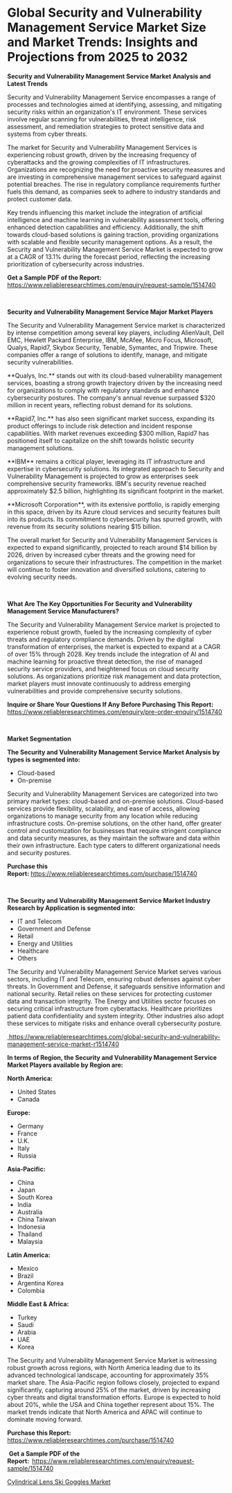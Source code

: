 <p><h1>Global Security and Vulnerability Management Service Market Size and Market Trends: Insights and Projections from 2025 to 2032</h1></p><p><strong>Security and Vulnerability Management Service Market Analysis and Latest Trends</strong></p>
<p><p>Security and Vulnerability Management Service encompasses a range of processes and technologies aimed at identifying, assessing, and mitigating security risks within an organization's IT environment. These services involve regular scanning for vulnerabilities, threat intelligence, risk assessment, and remediation strategies to protect sensitive data and systems from cyber threats.</p><p>The market for Security and Vulnerability Management Services is experiencing robust growth, driven by the increasing frequency of cyberattacks and the growing complexities of IT infrastructures. Organizations are recognizing the need for proactive security measures and are investing in comprehensive management services to safeguard against potential breaches. The rise in regulatory compliance requirements further fuels this demand, as companies seek to adhere to industry standards and protect customer data.</p><p>Key trends influencing this market include the integration of artificial intelligence and machine learning in vulnerability assessment tools, offering enhanced detection capabilities and efficiency. Additionally, the shift towards cloud-based solutions is gaining traction, providing organizations with scalable and flexible security management options. As a result, the Security and Vulnerability Management Service Market is expected to grow at a CAGR of 13.1% during the forecast period, reflecting the increasing prioritization of cybersecurity across industries.</p></p>
<p><strong>Get a Sample PDF of the Report:&nbsp;</strong> <a href="https://www.reliableresearchtimes.com/enquiry/request-sample/1514740?utm_campaign=3002&utm_medium=2&utm_source=Github&utm_content=ia&utm_term=29032025&utm_id=security-and-vulnerability-management-service">https://www.reliableresearchtimes.com/enquiry/request-sample/1514740</a></p>
<p>&nbsp;</p>
<p><strong>Security and Vulnerability Management Service Major Market Players</strong></p>
<p><p>The Security and Vulnerability Management Service market is characterized by intense competition among several key players, including AlienVault, Dell EMC, Hewlett Packard Enterprise, IBM, McAfee, Micro Focus, Microsoft, Qualys, Rapid7, Skybox Security, Tenable, Symantec, and Tripwire. These companies offer a range of solutions to identify, manage, and mitigate security vulnerabilities.</p><p>**Qualys, Inc.** stands out with its cloud-based vulnerability management services, boasting a strong growth trajectory driven by the increasing need for organizations to comply with regulatory standards and enhance cybersecurity postures. The company's annual revenue surpassed $320 million in recent years, reflecting robust demand for its solutions.</p><p>**Rapid7, Inc.** has also seen significant market success, expanding its product offerings to include risk detection and incident response capabilities. With market revenues exceeding $300 million, Rapid7 has positioned itself to capitalize on the shift towards holistic security management solutions.</p><p>**IBM** remains a critical player, leveraging its IT infrastructure and expertise in cybersecurity solutions. Its integrated approach to Security and Vulnerability Management is projected to grow as enterprises seek comprehensive security frameworks. IBM's security revenue reached approximately $2.5 billion, highlighting its significant footprint in the market.</p><p>**Microsoft Corporation**, with its extensive portfolio, is rapidly emerging in this space, driven by its Azure cloud services and security features built into its products. Its commitment to cybersecurity has spurred growth, with revenue from its security solutions nearing $15 billion.</p><p>The overall market for Security and Vulnerability Management Services is expected to expand significantly, projected to reach around $14 billion by 2026, driven by increased cyber threats and the growing need for organizations to secure their infrastructures. The competition in the market will continue to foster innovation and diversified solutions, catering to evolving security needs.</p></p>
<p>&nbsp;</p>
<p><strong>What Are The Key Opportunities For Security and Vulnerability Management Service Manufacturers?</strong></p>
<p><p>The Security and Vulnerability Management Service market is projected to experience robust growth, fueled by the increasing complexity of cyber threats and regulatory compliance demands. Driven by the digital transformation of enterprises, the market is expected to expand at a CAGR of over 15% through 2028. Key trends include the integration of AI and machine learning for proactive threat detection, the rise of managed security service providers, and heightened focus on cloud security solutions. As organizations prioritize risk management and data protection, market players must innovate continuously to address emerging vulnerabilities and provide comprehensive security solutions.</p></p>
<p><strong>Inquire or Share Your Questions If Any Before Purchasing This Report:</strong> <a href="https://www.reliableresearchtimes.com/enquiry/pre-order-enquiry/1514740?utm_campaign=3002&utm_medium=2&utm_source=Github&utm_content=ia&utm_term=29032025&utm_id=security-and-vulnerability-management-service">https://www.reliableresearchtimes.com/enquiry/pre-order-enquiry/1514740</a></p>
<p>&nbsp;</p>
<p><strong>Market Segmentation</strong></p>
<p><strong>The Security and Vulnerability Management Service Market Analysis by types is segmented into:</strong></p>
<p><ul><li>Cloud-based</li><li>On-premise</li></ul></p>
<p><p>Security and Vulnerability Management Services are categorized into two primary market types: cloud-based and on-premise solutions. Cloud-based services provide flexibility, scalability, and ease of access, allowing organizations to manage security from any location while reducing infrastructure costs. On-premise solutions, on the other hand, offer greater control and customization for businesses that require stringent compliance and data security measures, as they maintain the software and data within their own infrastructure. Each type caters to different organizational needs and security postures.</p></p>
<p><strong>Purchase this Report:&nbsp;</strong><a href="https://www.reliableresearchtimes.com/purchase/1514740?utm_campaign=3002&utm_medium=2&utm_source=Github&utm_content=ia&utm_term=29032025&utm_id=security-and-vulnerability-management-service">https://www.reliableresearchtimes.com/purchase/1514740</a></p>
<p>&nbsp;</p>
<p><strong>The Security and Vulnerability Management Service Market Industry Research by Application is segmented into:</strong></p>
<p><ul><li>IT and Telecom</li><li>Government and Defense</li><li>Retail</li><li>Energy and Utilities</li><li>Healthcare</li><li>Others</li></ul></p>
<p><p>The Security and Vulnerability Management Service Market serves various sectors, including IT and Telecom, ensuring robust defenses against cyber threats. In Government and Defense, it safeguards sensitive information and national security. Retail relies on these services for protecting customer data and transaction integrity. The Energy and Utilities sector focuses on securing critical infrastructure from cyberattacks. Healthcare prioritizes patient data confidentiality and system integrity. Other industries also adopt these services to mitigate risks and enhance overall cybersecurity posture.</p></p>
<p><a href="https://www.reliableresearchtimes.com/global-security-and-vulnerability-management-service-market-r1514740?utm_campaign=3002&utm_medium=2&utm_source=Github&utm_content=ia&utm_term=29032025&utm_id=security-and-vulnerability-management-service">&nbsp;https://www.reliableresearchtimes.com/global-security-and-vulnerability-management-service-market-r1514740</a></p>
<p><strong>In terms of Region, the Security and Vulnerability Management Service Market Players available by Region are:</strong></p>
<p>
    <p> <strong> North America: </strong>
        <ul>
            <li>United States</li>
            <li>Canada</li>
        </ul>
        </p> 
    <p> <strong> Europe: </strong>
        <ul>
            <li>Germany</li>
            <li>France</li>
            <li>U.K.</li>
            <li>Italy</li>
            <li>Russia</li>
        </ul>
        </p> 
    <p> <strong> Asia-Pacific: </strong>
        <ul>
            <li>China</li>
            <li>Japan</li>
            <li>South Korea</li>
            <li>India</li>
            <li>Australia</li>
            <li>China Taiwan</li>
            <li>Indonesia</li>
            <li>Thailand</li>
            <li>Malaysia</li>
        </ul>
        </p> 
    <p> <strong> Latin America: </strong>
        <ul>
            <li>Mexico</li>
            <li>Brazil</li>
            <li>Argentina Korea</li>
            <li>Colombia</li>
        </ul>
        </p> 
    <p> <strong> Middle East & Africa: </strong>
        <ul>
            <li>Turkey</li>
            <li>Saudi</li>
            <li>Arabia</li>
            <li>UAE</li>
            <li>Korea</li>
        </ul>
    </p>
    </p>
<p><p>The Security and Vulnerability Management Service Market is witnessing robust growth across regions, with North America leading due to its advanced technological landscape, accounting for approximately 35% market share. The Asia-Pacific region follows closely, projected to expand significantly, capturing around 25% of the market, driven by increasing cyber threats and digital transformation efforts. Europe is expected to hold about 20%, while the USA and China together represent about 15%. The market trends indicate that North America and APAC will continue to dominate moving forward.</p></p>
<p><strong>Purchase this Report: </strong><a href="https://www.reliableresearchtimes.com/purchase/1514740?utm_campaign=3002&utm_medium=2&utm_source=Github&utm_content=ia&utm_term=29032025&utm_id=security-and-vulnerability-management-service">https://www.reliableresearchtimes.com/purchase/1514740</a></p>
<p>&nbsp;<strong>Get a Sample PDF of the Report:&nbsp;&nbsp;</strong><a href="https://www.reliableresearchtimes.com/enquiry/request-sample/1514740?utm_campaign=3002&utm_medium=2&utm_source=Github&utm_content=ia&utm_term=29032025&utm_id=security-and-vulnerability-management-service">https://www.reliableresearchtimes.com/enquiry/request-sample/1514740</a></p>
<p><strong></strong></p>
<p><p><a href="https://github.com/guinoopandam/Market-Research-Report-List-1/blob/main/cylindrical-lens-ski-goggles-market.md?utm_campaign=3002&utm_medium=2&utm_source=Github&utm_content=ia&utm_term=29032025&utm_id=security-and-vulnerability-management-service">Cylindrical Lens Ski Goggles Market</a></p></p>